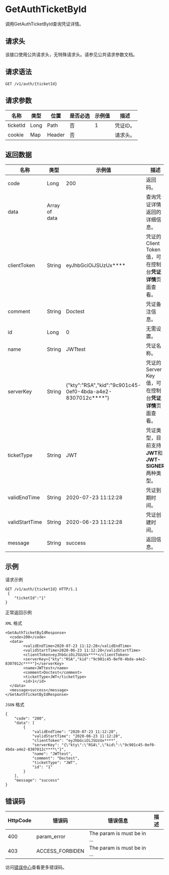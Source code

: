 # GetAuthTicketById

调用GetAuthTicketById查询凭证详情。

## 请求头

该接口使用公共请求头，无特殊请求头。请参见公共请求参数文档。

## 请求语法

```
GET /v1/auth/{ticketId} 
```

## 请求参数

|名称|类型|位置|是否必选|示例值|描述|
|--|--|--|----|---|--|
|ticketId|Long|Path|否|1|凭证ID。 |
|cookie|Map|Header|否| |请求头。 |

## 返回数据

|名称|类型|示例值|描述|
|--|--|---|--|
|code|Long|200|返回码。 |
|data|Array of data| |查询凭证详情返回的详细信息。 |
|clientToken|String|eyJhbGciOiJSUzUx\*\*\*\*|凭证的Client Token值，可在控制台**凭证详情**页面查看。 |
|comment|String|Doctest|凭证备注信息。 |
|id|Long|0|无需设置。 |
|name|String|JWTtest|凭证名称。 |
|serverKey|String|\{"kty":"RSA","kid":"9c901c45-0ef0-4bda-a4e2-8307012c\*\*\*\*"\}|凭证的Server Key值，可在控制台**凭证详情**页面查看。 |
|ticketType|String|JWT|凭证类型，目前支持**JWT**和**JWT-SIGNER**两种类型。 |
|validEndTime|String|2020-07-23 11:12:28|凭证到期时间。 |
|validStartTime|String|2020-06-23 11:12:28|凭证创建时间。 |
|message|String|success|返回信息。 |

## 示例

请求示例

```
GET /v1/auth/{ticketId} HTTP/1.1 
 {
	"ticketId":"1"
}
```

正常返回示例

`XML` 格式

```
<GetAuthTicketByIdResponse>
  <code>200</code>
  <data>
        <validEndTime>2020-07-23 11:12:28</validEndTime>
        <validStartTime>2020-06-23 11:12:28</validStartTime>
        <clientToken>eyJhbGciOiJSUzUx****</clientToken>
        <serverKey>{"kty":"RSA","kid":"9c901c45-0ef0-4bda-a4e2-8307012c****"}</serverKey>
        <name>JWTtest</name>
        <comment>Doctest</comment>
        <ticketType>JWT</ticketType>
        <id>1</id>
  </data>
  <message>success</message>
</GetAuthTicketByIdResponse>
```

`JSON` 格式

```
{
    "code": "200",
    "data": [
        {
            "validEndTime": "2020-07-23 11:12:28",
            "validStartTime": "2020-06-23 11:12:28",
            "clientToken": "eyJhbGciOiJSUzUx****",
            "serverKey": "{\"kty\":\"RSA\",\"kid\":\"9c901c45-0ef0-4bda-a4e2-8307012c****\"}",
            "name": "JWTtest",
            "comment": "Doctest",
            "ticketType": "JWT",
            "id": "1"
        }
    ],
    "message": "success"
}
```

## 错误码

|HttpCode|错误码|错误信息|描述|
|--------|---|----|--|
|400|param\_error|The param is must be in ...| |
|403|ACCESS\_FORBIDEN|The param is must be in ...| |

访问[错误中心](https://error-center.aliyun.com/status/product/microgw)查看更多错误码。

